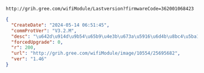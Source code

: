 `http://grih.gree.com/wifiModule/Lastversion?firmwareCode=362001068423`

```json
{
  "CreateDate": "2024-05-14 06:51:45",
  "commProtVer": "V3.2.M",
  "desc": "\u642d\u914d\u9b54\u65b9\u4e3b\u673a\u5916\u6d4b\u8bc4\u5ba1\u901a\u8fc7\u7248\u672c",
  "forcedUpgrade": 0,
  "r": 200,
  "url": "http://grih.gree.com/wifiModule/image/10554/25695682",
  "ver": "1.46"
}
```